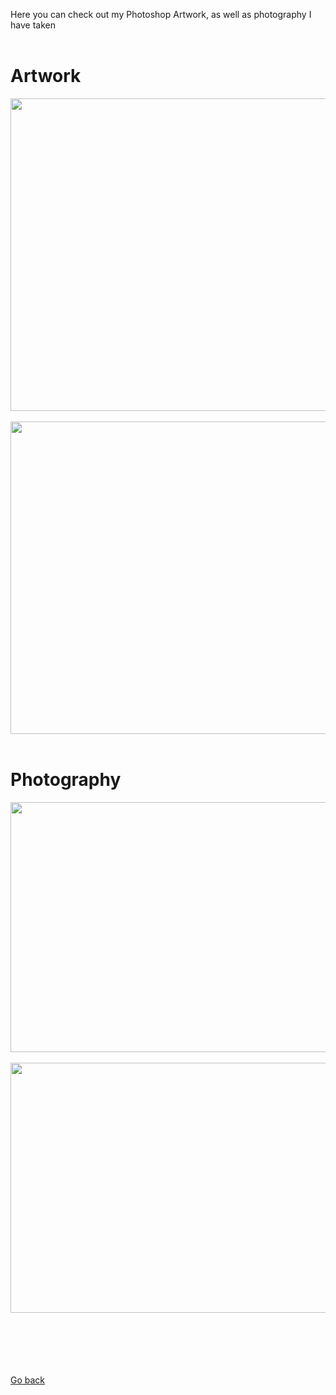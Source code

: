Here you can check out my Photoshop Artwork, as well as photography I have taken
<br>
<br>

# Artwork

<img src="https://1b110ff0-a-33f9f8d5-s-sites.googlegroups.com/a/wghsmultimedia.com/dante-vasudevan/home/journal/Photoshop_Digital_Painting-min.jpg?attachauth=ANoY7cpG39XLD8B4bgUB4g0PkkWu6KYQw6XiWlq3bnZ27SgsR9zD887mNOKfubF8sn6T3aQFmY36EL5bUMf9--Jf9fDaQla_EY8yeChm28TIE1_9jJRXCoZCQ8YNLvZTP8KoczZ0lRjWCLxoncKDD5DoyFQ0ovJBeGW_dqPIPfguuZb8heGArW_7IPXSldsKW1PxqFi5MNBFUtIrCAZFi5rxq8NfKCkkFOCzgja6iG_ntvaOU3kRnHxSPywK-nd0pnB1alivsLM4CJW-Yp1ZcnwSwr8sFq19cA%3D%3D&attredirects=0" width="600" height="500">
<br>
<br>
<img src="https://1b110ff0-a-33f9f8d5-s-sites.googlegroups.com/a/wghsmultimedia.com/dante-vasudevan/home/artwork/Dante_Vasudevan_P.6-01.jpg?attachauth=ANoY7cqX-jD3MoSeWlWEemtW_w2h6xkxEX0gBUg6DN8eYOxDJUzFZo7Zq7XeeTU0v0PjaDTq2ieZE6gfD7BOQbdFE06NxqMi1mfX3luB4sXwCo9BNz9W_kR4pAR0UXxj-hj0kYDeYK7dIGWW72ILW1oMla4uhOWLo3gGK449jBiEqTuAs_6TxQ1fNCy2EhMJHJ_NtgfTidVjE1UL5U5tVo0Kfw4zY_XzJuHdydhDfhQeNwh4leVAH7dHy051MuwuScWUZX6bQOiq&attredirects=0" width="600" height="500">
<br>
<br>


# Photography

<img src="https://1b110ff0-a-33f9f8d5-s-sites.googlegroups.com/a/wghsmultimedia.com/dante-vasudevan/home/journal/Back%20Lighting.JPG?attachauth=ANoY7cp1RVAvC4UsTXuKKaE4NuNQia1AnM9NX6iXifhCShLxatZ0rpiHoEYzKKR48GcqLx0zoHX1o5fg-6yQMz0FfNzsAoNoDj4ph0Li7EIaz9sE-nq63Gj4mihADKWETMjTDVMlZR9qmivtD6b7UdMvIv8uisJAk8n0_fnZsnu47fysA2plMdP9VVvU5WlbjhabtVja4NlCux6LYnSiyk4gnkvydMFhZ59MMY7sGTd2NbNXD41GioVaMTsm83UDIM8mXxm0ipi_&attredirects=0" width="600" height="400">
<br>
<br>
<img src="https://1b110ff0-a-33f9f8d5-s-sites.googlegroups.com/a/wghsmultimedia.com/dante-vasudevan/home/journal/Complex%20Complex%20Final.JPG?attachauth=ANoY7cry2CBOpdzzHJHOjSWZga-t9iD-5aTGWD83i8Q0DQJYRx9jpjHgWP2XpbLyis82Xk-TEzbBN9gN-PNo34XlTAxDyyLshAuzisDqMpGj2rGnqZtand3Ev94gkvpCUKZSiYxbM6YV8uLQrMoZCFSAC7twRMnhmYzHws-Run7_iI0ZeAgVNPcPtSFmN3MLq8p2b2YRd4HbqbAPYyHHMJ_N3rSHHe_qxei7XCQ7FBA7_ULpvUDx29CAOop9O7yX72x7aUTs31bV&attredirects=0" width="600" height="400">

<br>
<br>
<br>
<br>
<br>
<br>
<p><a href="https://dantevasudevan.github.io/">Go back</a></p>
